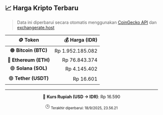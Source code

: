 

<!-- HARGA_KRIPTO -->
## 📈 Harga Kripto Terbaru

> Data ini diperbarui secara otomatis menggunakan [CoinGecko API](https://www.coingecko.com/) dan [exchangerate.host](https://exchangerate.host/)

<div align="center">

| 🪙 Token | 💰 Harga (IDR) |
|:------:|---------------:|
| 🟠 **Bitcoin (BTC)**   | Rp 1.952.185.082 |
| 🔵 **Ethereum (ETH)**  | Rp 76.843.374 |
| 🟣 **Solana (SOL)**    | Rp 4.145.402 |
| 🟢 **Tether (USDT)**   | Rp 16.601 |

---

💱 **Kurs Rupiah (USD → IDR)**: Rp 16.590

🕒 <sub>Terakhir diperbarui: 18/9/2025, 23.56.21</sub>

</div>
<!-- /HARGA_KRIPTO -->